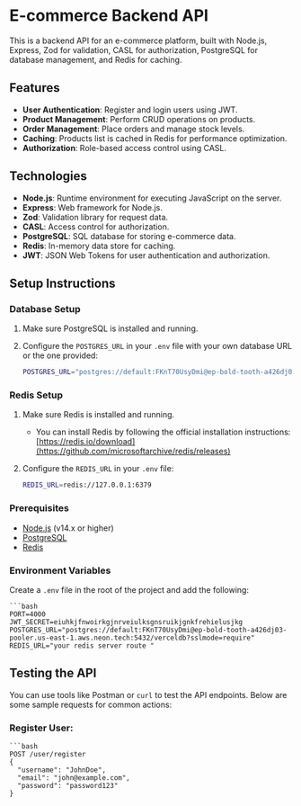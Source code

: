 # E-commerce Backend API

This is a backend API for an e-commerce platform, built with Node.js, Express, Zod for validation, CASL for authorization, PostgreSQL for database management, and Redis for caching.

## Features

- **User Authentication**: Register and login users using JWT.
- **Product Management**: Perform CRUD operations on products.
- **Order Management**: Place orders and manage stock levels.
- **Caching**: Products list is cached in Redis for performance optimization.
- **Authorization**: Role-based access control using CASL.

## Technologies

- **Node.js**: Runtime environment for executing JavaScript on the server.
- **Express**: Web framework for Node.js.
- **Zod**: Validation library for request data.
- **CASL**: Access control for authorization.
- **PostgreSQL**: SQL database for storing e-commerce data.
- **Redis**: In-memory data store for caching.
- **JWT**: JSON Web Tokens for user authentication and authorization.

## Setup Instructions

### Database Setup

1. Make sure PostgreSQL is installed and running.
2. Configure the `POSTGRES_URL` in your `.env` file with your own database URL or the one provided:
   
   ```bash
   POSTGRES_URL="postgres://default:FKnT70UsyDmi@ep-bold-tooth-a426dj03-pooler.us-east-1.aws.neon.tech:5432/verceldb?sslmode=require"


### Redis Setup

1. Make sure Redis is installed and running.
   
   - You can install Redis by following the official installation instructions: [https://redis.io/download](https://github.com/microsoftarchive/redis/releases)

2. Configure the `REDIS_URL` in your `.env` file:
   
   ```bash
   REDIS_URL=redis://127.0.0.1:6379


### Prerequisites

- [Node.js](https://nodejs.org/) (v14.x or higher)
- [PostgreSQL](https://www.postgresql.org/) 
- [Redis](https://redis.io/)

### Environment Variables

Create a `.env` file in the root of the project and add the following:
  
    ```bash
    PORT=4000
    JWT_SECRET=eiuhkjfnwoirkgjnrveiulksgnsruikjgnkfrehielusjkg
    POSTGRES_URL="postgres://default:FKnT70UsyDmi@ep-bold-tooth-a426dj03-pooler.us-east-1.aws.neon.tech:5432/verceldb?sslmode=require"
    REDIS_URL="your redis server route "

## Testing the API

You can use tools like Postman or `curl` to test the API endpoints. Below are some sample requests for common actions:

### Register User:

    ```bash
    POST /user/register
    {
      "username": "JohnDoe",
      "email": "john@example.com",
      "password": "password123"
    }
